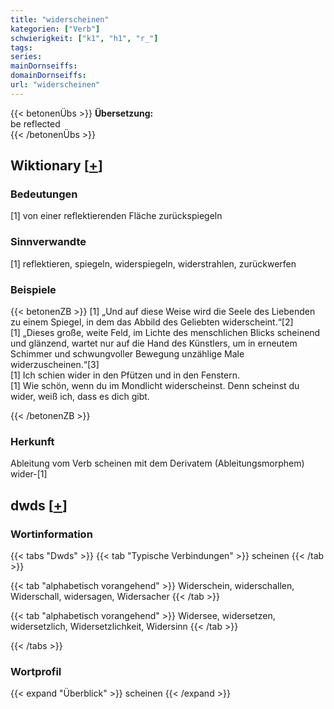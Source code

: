 ```yaml
---
title: "widerscheinen"
kategorien: ["Verb"]
schwierigkeit: ["k1", "h1", "r_"]
tags:
series:
mainDornseiffs:
domainDornseiffs:
url: "widerscheinen"
---
```


{{< betonenÜbs >}}
**Übersetzung:**  
be reflected  
{{< /betonenÜbs >}}

## Wiktionary [[+](https://de.wiktionary.org/wiki/widerscheinen)]

### Bedeutungen
[1] von einer reflektierenden Fläche zurückspiegeln  

### Sinnverwandte
[1] reflektieren, spiegeln, widerspiegeln, widerstrahlen, zurückwerfen  

### Beispiele
{{< betonenZB >}}
[1] „Und auf diese Weise wird die Seele des Liebenden zu einem Spiegel, in dem das Abbild des Geliebten widerscheint.“[2]  
[1] „Dieses große, weite Feld, im Lichte des menschlichen Blicks scheinend und glänzend, wartet nur auf die Hand des Künstlers, um in erneutem Schimmer und schwungvoller Bewegung unzählige Male widerzuscheinen.“[3]  
[1] Ich schien wider in den Pfützen und in den Fenstern.  
[1] Wie schön, wenn du im Mondlicht widerscheinst. Denn scheinst du wider, weiß ich, dass es dich gibt.  

{{< /betonenZB >}}
### Herkunft
Ableitung vom Verb scheinen mit dem Derivatem (Ableitungsmorphem) wider-[1]  



## dwds [[+](https://www.dwds.de/wb/widerscheinen)]

### Wortinformation
{{< tabs "Dwds" >}}
{{< tab "Typische Verbindungen" >}}
scheinen
{{< /tab >}}

{{< tab "alphabetisch vorangehend" >}}
Widerschein, widerschallen, Widerschall, widersagen, Widersacher
{{< /tab >}}

{{< tab "alphabetisch vorangehend" >}}
Widersee, widersetzen, widersetzlich, Widersetzlichkeit, Widersinn
{{< /tab >}}

{{< /tabs >}}

### Wortprofil
{{< expand "Überblick" >}} scheinen {{< /expand >}}

